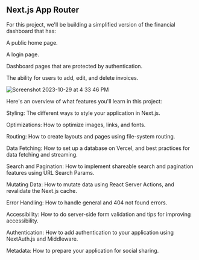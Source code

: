 ## Next.js App Router 
For this project, we'll be building a simplified version of the financial dashboard that has:

A public home page.

A login page.

Dashboard pages that are protected by authentication.

The ability for users to add, edit, and delete invoices.


![Screenshot 2023-10-29 at 4 33 46 PM](https://github.com/biplobsec21/financial-dashboard/assets/103837734/e2b4e450-c480-43bf-8564-af9a58cfa55d)


Here's an overview of what features you'll learn in this project:

Styling: The different ways to style your application in Next.js.

Optimizations: How to optimize images, links, and fonts.

Routing: How to create layouts and pages using file-system routing.

Data Fetching: How to set up a database on Vercel, and best practices for data fetching and streaming.

Search and Pagination: How to implement shareable search and pagination features using URL Search Params.

Mutating Data: How to mutate data using React Server Actions, and revalidate the Next.js cache.

Error Handling: How to handle general and 404 not found errors.

Accessibility: How to do server-side form validation and tips for improving accessibility.

Authentication: How to add authentication to your application using NextAuth.js and Middleware.

Metadata: How to prepare your application for social sharing.


